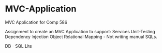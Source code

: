 # MVC-Application
MVC Application for Comp 586

Assignment to create an MVC Application to support:
  Services
  Unit-Testing
  Dependency Injection
  Object Relational Mapping - Not writing manual SQLs.

DB - SQL Lite
    
